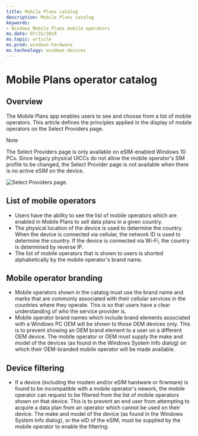```yaml
---
title: Mobile Plans catalog
description: Mobile Plans catalog
keywords:
- Windows Mobile Plans mobile operators
ms.date: 07/31/2019
ms.topic: article
ms.prod: windows-hardware
ms.technology: windows-devices
---
```



# Mobile Plans operator catalog

## Overview

The Mobile Plans app enables users to see and choose from a list of mobile operators. This article defines the principles applied in the display of mobile operators on the Select Providers page.

> [!NOTE]
> The Select Providers page is only available on eSIM-enabled Windows 10 PCs. Since legacy physical UICCs do not allow the mobile operator's SIM profile to be changed, the Select Provider page is not available when there is no active eSIM on the device.

![Select Providers page.](images/select_provider_page.png)

## List of mobile operators

- Users have the ability to see the list of mobile operators which are enabled in Mobile Plans to sell data plans in a given country.
- The physical location of the device is used to determine the country. When the device is connected via cellular, the network ID is used to determine the country. If the device is connected via Wi-Fi, the country is determined by reverse IP.
- The list of mobile operators that is shown to users is shorted alphabetically by the mobile operator's brand name.

## Mobile operator branding
- Mobile operators shown in the catalog must use the brand name and marks that are commonly associated with their cellular services in the countries where they operate. This is so that users have a clear understanding of who the service provider is.
- Mobile operator brand names which include brand elements associated with a Windows PC OEM will be shown to those OEM devices only. This is to prevent showing an OEM brand element to a user on a different OEM device. The mobile operator or OEM must supply the make and model of the devices (as found in the Windows System Info dialog) on which their OEM-branded mobile operator will be made available.

## Device filtering
- If a device (including the modem and/or eSIM hardware or firwmare) is found to be incompatible with a mobile operator's nework, the mobile operator can request to be filtered from the list of mobile operators shown on that device. This is to prevent an end user from attempting to acquire a data plan from an operator which cannot be used on their device. The make and model of the device (as found in the Windows System Info dialog), or the eID of the eSIM, must be supplied by the mobile operator to enable the filtering.
